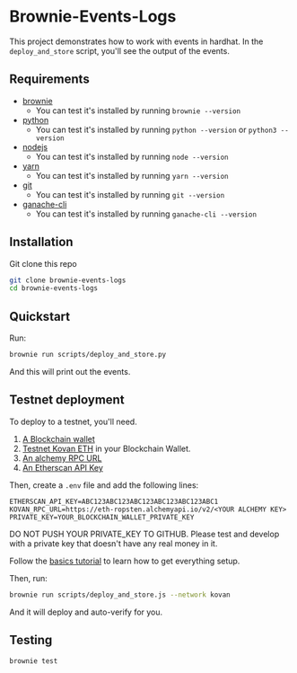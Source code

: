 # Brownie-Events-Logs

This project demonstrates how to work with events in hardhat. In the `deploy_and_store` script, you'll see the output of the events. 

 ## Requirements

- [brownie](https://eth-brownie.readthedocs.io/en/stable/install.html)
  - You can test it's installed by running `brownie --version`
- [python](https://www.python.org/downloads/)
  - You can test it's installed by running `python --version` or `python3 --version`
- [nodejs](https://nodejs.org/en/download/)
  - You can test it's installed by running `node --version`
- [yarn](https://yarnpkg.com/)
  - You can test it's installed by running `yarn --version`
- [git](https://git-scm.com/downloads)
  - You can test it's installed by running `git --version`
- [ganache-cli](https://www.npmjs.com/package/ganache-cli)
  - You can test it's installed by running `ganache-cli --version`

## Installation

Git clone this repo

```sh
git clone brownie-events-logs
cd brownie-events-logs
```

## Quickstart

Run:
```sh
brownie run scripts/deploy_and_store.py
```

And this will print out the events.

## Testnet deployment

To deploy to a testnet, you'll need.

1. [A Blockchain wallet](https://metamask.io/)
2. [Testnet Kovan ETH](https://faucets.chain.link/) in your Blockchain Wallet.
3. [An alchemy RPC URL](https://www.alchemy.com/)
4. [An Etherscan API Key](https://etherscan.io/apis)

Then, create a `.env` file and add the following lines:
```
ETHERSCAN_API_KEY=ABC123ABC123ABC123ABC123ABC123ABC1
KOVAN_RPC_URL=https://eth-ropsten.alchemyapi.io/v2/<YOUR ALCHEMY KEY>
PRIVATE_KEY=YOUR_BLOCKCHAIN_WALLET_PRIVATE_KEY
```
DO NOT PUSH YOUR PRIVATE_KEY TO GITHUB. Please test and develop with a private key that doesn't have any real money in it. 

Follow the [basics tutorial](https://docs.chain.link/docs/beginners-tutorial/) to learn how to get everything setup. 

Then, run:

```sh
brownie run scripts/deploy_and_store.js --network kovan
```

And it will deploy and auto-verify for you. 

## Testing

```sh
brownie test
```
